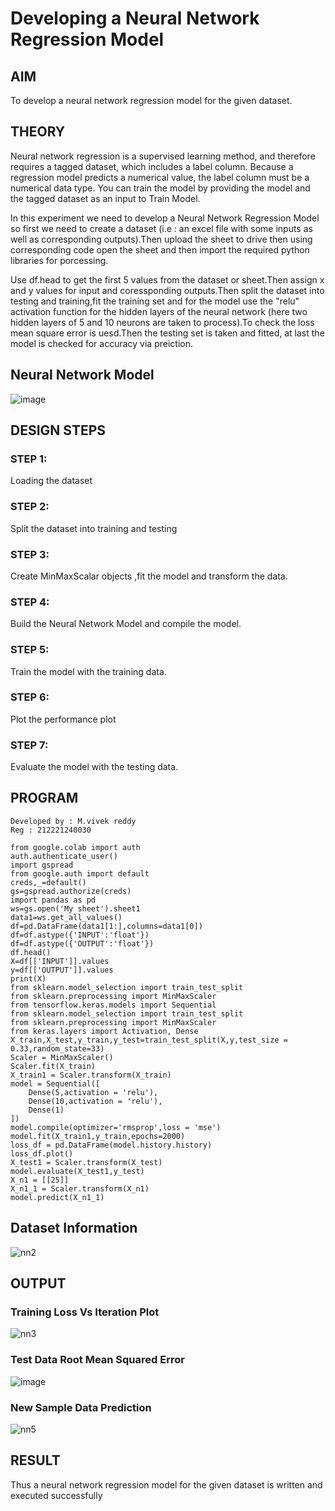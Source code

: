 # Developing a Neural Network Regression Model

## AIM

To develop a neural network regression model for the given dataset.

## THEORY

Neural network regression is a supervised learning method, and therefore requires a tagged dataset, which includes a label column. Because a regression model predicts a numerical value, the label column must be a numerical data type. You can train the model by providing the model and the tagged dataset as an input to Train Model.

In this experiment we need to develop a Neural Network Regression Model so first we need to create a dataset (i.e : an excel file with some inputs as well as corresponding outputs).Then upload the sheet to drive then using corresponding code open the sheet and then import the required python libraries for porcessing.

Use df.head to get the first 5 values from the dataset or sheet.Then assign x and y values for input and coressponding outputs.Then split the dataset into testing and training,fit the training set and for the model use the "relu" activation function for the hidden layers of the neural network (here two hidden layers of 5 and 10 neurons are taken to process).To check the loss mean square error is uesd.Then the testing set is taken and fitted, at last the model is checked for accuracy via preiction.

## Neural Network Model

![image](https://github.com/Vivekreddy8360/basic-nn-model/assets/94525701/b54d3977-22f9-4660-a836-fda7835eb016)

## DESIGN STEPS

### STEP 1:

Loading the dataset

### STEP 2:

Split the dataset into training and testing

### STEP 3:

Create MinMaxScalar objects ,fit the model and transform the data.

### STEP 4:

Build the Neural Network Model and compile the model.

### STEP 5:

Train the model with the training data.

### STEP 6:

Plot the performance plot

### STEP 7:

Evaluate the model with the testing data.

## PROGRAM
```
Developed by : M.vivek reddy
Reg : 212221240030
```
~~~
from google.colab import auth
auth.authenticate_user()
import gspread
from google.auth import default
creds,_=default()
gs=gspread.authorize(creds)
import pandas as pd
ws=gs.open('My sheet').sheet1
data1=ws.get_all_values()
df=pd.DataFrame(data1[1:],columns=data1[0])
df=df.astype({'INPUT':'float'})
df=df.astype({'OUTPUT':'float'})
df.head()
X=df[['INPUT']].values
y=df[['OUTPUT']].values
print(X)
from sklearn.model_selection import train_test_split
from sklearn.preprocessing import MinMaxScaler
from tensorflow.keras.models import Sequential
from sklearn.model_selection import train_test_split
from sklearn.preprocessing import MinMaxScaler
from keras.layers import Activation, Dense
X_train,X_test,y_train,y_test=train_test_split(X,y,test_size = 0.33,random_state=33)
Scaler = MinMaxScaler()
Scaler.fit(X_train)
X_train1 = Scaler.transform(X_train)
model = Sequential([
    Dense(5,activation = 'relu'),
    Dense(10,activation = 'relu'),
    Dense(1)
])
model.compile(optimizer='rmsprop',loss = 'mse')
model.fit(X_train1,y_train,epochs=2000)
loss_df = pd.DataFrame(model.history.history)
loss_df.plot()
X_test1 = Scaler.transform(X_test)
model.evaluate(X_test1,y_test)
X_n1 = [[25]]
X_n1_1 = Scaler.transform(X_n1)
model.predict(X_n1_1)
~~~
## Dataset Information

![nn2](https://github.com/Vivekreddy8360/basic-nn-model/assets/94525701/3a11984d-44ee-4515-bdba-5174a1774ca3)


## OUTPUT


### Training Loss Vs Iteration Plot


![nn3](https://github.com/Vivekreddy8360/basic-nn-model/assets/94525701/f918d52f-a8e1-4822-b57c-f13fd49b3fe3)

### Test Data Root Mean Squared Error

![image](https://github.com/Vivekreddy8360/basic-nn-model/assets/94525701/ce84c0c5-5485-43c2-8526-4e5957bc92c3)


### New Sample Data Prediction

![nn5](https://github.com/Vivekreddy8360/basic-nn-model/assets/94525701/8209d18e-c38a-4633-bc6f-c6360c62d3aa)


## RESULT
Thus a neural network regression model for the given dataset is written and executed successfully


